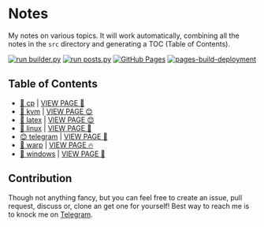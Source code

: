 # Notes

My notes on various topics. It will work automatically, combining all the notes in the `src` directory and generating a TOC (Table of Contents).

[![run builder.py](https://github.com/SharafatKarim/notes/actions/workflows/action.yml/badge.svg)](https://github.com/SharafatKarim/notes/actions/workflows/action.yml)
[![run posts.py](https://github.com/SharafatKarim/notes/actions/workflows/posts.yml/badge.svg)](https://github.com/SharafatKarim/notes/actions/workflows/posts.yml)
[![GitHub Pages](https://github.com/SharafatKarim/notes/actions/workflows/gh-pages.yml/badge.svg)](https://github.com/SharafatKarim/notes/actions/workflows/gh-pages.yml)
[![pages-build-deployment](https://github.com/SharafatKarim/notes/actions/workflows/pages/pages-build-deployment/badge.svg)](https://github.com/SharafatKarim/notes/actions/workflows/pages/pages-build-deployment)


## Table of Contents

- [🚀 cp](src/cp.md) | [VIEW PAGE 🍕](https://sharafat.is-a.dev/notes/cp)
- [🍕 kvm](src/kvm.md) | [VIEW PAGE 😊](https://sharafat.is-a.dev/notes/kvm)
- [🚀 latex](src/latex.md) | [VIEW PAGE 😊](https://sharafat.is-a.dev/notes/latex)
- [🤖 linux](src/linux.md) | [VIEW PAGE 🍕](https://sharafat.is-a.dev/notes/linux)
- [😊 telegram](src/telegram.md) | [VIEW PAGE 🍕](https://sharafat.is-a.dev/notes/telegram)
- [🌈 warp](src/warp.md) | [VIEW PAGE 🔥](https://sharafat.is-a.dev/notes/warp)
- [🌟 windows](src/windows.md) | [VIEW PAGE 🎸](https://sharafat.is-a.dev/notes/windows)

## Contribution

Though not anything fancy, but you can feel free to create an issue, pull request, discuss or, clone an get one for yourself!
Best way to reach me is to knock me on [Telegram](https://t.me/SharafatKarim).

